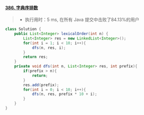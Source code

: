 #### [386. 字典序排数](https://leetcode-cn.com/problems/lexicographical-numbers/)

> - 执行用时：5 ms, 在所有 Java 提交中击败了84.13%的用户

``` java
class Solution {
    public List<Integer> lexicalOrder(int n) {
        List<Integer> res = new LinkedList<Integer>();
        for(int i = 1; i < 10; i++){
            dfs(n, res, i);
        }
        return res;
    }
    private void dfs(int n, List<Integer> res, int prefix){
        if(prefix > n){
            return;
        }
        res.add(prefix);
        for(int i = 0; i < 10; i++){
            dfs(n, res, prefix * 10 + i);
        }
    }
}
```

